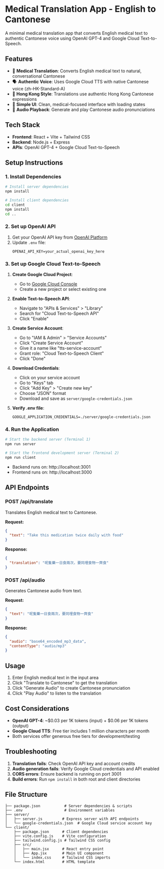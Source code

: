 # Medical Translation App - English to Cantonese

A minimal medical translation app that converts English medical text to authentic Cantonese voice using OpenAI GPT-4 and Google Cloud Text-to-Speech.

## Features

- 🏥 **Medical Translation**: Converts English medical text to natural, conversational Cantonese
- 🗣️ **Authentic Voice**: Uses Google Cloud TTS with native Cantonese voice (zh-HK-Standard-A)
- 🎯 **Hong Kong Style**: Translations use authentic Hong Kong Cantonese expressions
- 📱 **Simple UI**: Clean, medical-focused interface with loading states
- 🎵 **Audio Playback**: Generate and play Cantonese audio pronunciations

## Tech Stack

- **Frontend**: React + Vite + Tailwind CSS
- **Backend**: Node.js + Express
- **APIs**: OpenAI GPT-4 + Google Cloud Text-to-Speech

## Setup Instructions

### 1. Install Dependencies

```bash
# Install server dependencies
npm install

# Install client dependencies
cd client
npm install
cd ..
```

### 2. Set up OpenAI API

1. Get your OpenAI API key from [OpenAI Platform](https://platform.openai.com/api-keys)
2. Update `.env` file:
   ```
   OPENAI_API_KEY=your_actual_openai_key_here
   ```

### 3. Set up Google Cloud Text-to-Speech

1. **Create Google Cloud Project**:
   - Go to [Google Cloud Console](https://console.cloud.google.com/)
   - Create a new project or select existing one

2. **Enable Text-to-Speech API**:
   - Navigate to "APIs & Services" > "Library"
   - Search for "Cloud Text-to-Speech API"
   - Click "Enable"

3. **Create Service Account**:
   - Go to "IAM & Admin" > "Service Accounts"
   - Click "Create Service Account"
   - Give it a name like "tts-service-account"
   - Grant role: "Cloud Text-to-Speech Client"
   - Click "Done"

4. **Download Credentials**:
   - Click on your service account
   - Go to "Keys" tab
   - Click "Add Key" > "Create new key"
   - Choose "JSON" format
   - Download and save as `server/google-credentials.json`

5. **Verify .env file**:
   ```
   GOOGLE_APPLICATION_CREDENTIALS=./server/google-credentials.json
   ```

### 4. Run the Application

```bash
# Start the backend server (Terminal 1)
npm run server

# Start the frontend development server (Terminal 2)
npm run client
```

- Backend runs on: http://localhost:3001
- Frontend runs on: http://localhost:3000

## API Endpoints

### POST /api/translate
Translates English medical text to Cantonese.

**Request:**
```json
{
  "text": "Take this medication twice daily with food"
}
```

**Response:**
```json
{
  "translation": "呢隻藥一日食兩次，要同埋食物一齊食"
}
```

### POST /api/audio
Generates Cantonese audio from text.

**Request:**
```json
{
  "text": "呢隻藥一日食兩次，要同埋食物一齊食"
}
```

**Response:**
```json
{
  "audio": "base64_encoded_mp3_data",
  "contentType": "audio/mp3"
}
```

## Usage

1. Enter English medical text in the input area
2. Click "Translate to Cantonese" to get the translation
3. Click "Generate Audio" to create Cantonese pronunciation
4. Click "Play Audio" to listen to the translation

## Cost Considerations

- **OpenAI GPT-4**: ~$0.03 per 1K tokens (input) + $0.06 per 1K tokens (output)
- **Google Cloud TTS**: Free tier includes 1 million characters per month
- Both services offer generous free tiers for development/testing

## Troubleshooting

1. **Translation fails**: Check OpenAI API key and account credits
2. **Audio generation fails**: Verify Google Cloud credentials and API enabled
3. **CORS errors**: Ensure backend is running on port 3001
4. **Build errors**: Run `npm install` in both root and client directories

## File Structure

```
├── package.json           # Server dependencies & scripts
├── .env                   # Environment variables
├── server/
│   ├── server.js         # Express server with API endpoints
│   └── google-credentials.json  # Google Cloud service account key
└── client/
    ├── package.json      # Client dependencies
    ├── vite.config.js    # Vite configuration
    ├── tailwind.config.js # Tailwind CSS config
    ├── src/
    │   ├── main.jsx      # React entry point
    │   ├── App.jsx       # Main UI component
    │   └── index.css     # Tailwind CSS imports
    └── index.html        # HTML template
```